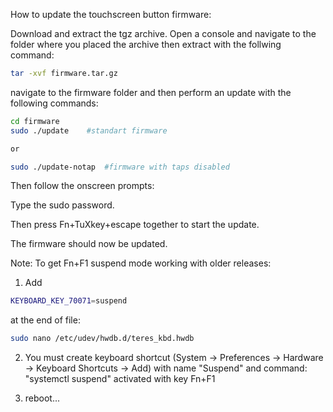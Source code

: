 How to update the touchscreen button firmware:

Download and extract the tgz archive. Open a console and navigate to the folder where you placed the archive then extract with the follwing command:

```bash
tar -xvf firmware.tar.gz
```
navigate to the firmware folder and then perform an update with the following commands: 
```bash
cd firmware 
sudo ./update    #standart firmware

or

sudo ./update-notap  #firmware with taps disabled
```
Then follow the onscreen prompts: 

Type the sudo password. 

Then press Fn+TuXkey+escape together to
start the update.

The firmware should now be updated.


Note: To get Fn+F1 suspend mode working with older releases:

1. Add
```bash
KEYBOARD_KEY_70071=suspend
```
at the end of file:
```bash
sudo nano /etc/udev/hwdb.d/teres_kbd.hwdb
```
2. You must create keyboard shortcut (System -> Preferences -> Hardware -> Keyboard Shortcuts -> Add) with name "Suspend" and command: "systemctl suspend" activated with key Fn+F1

3. reboot...
